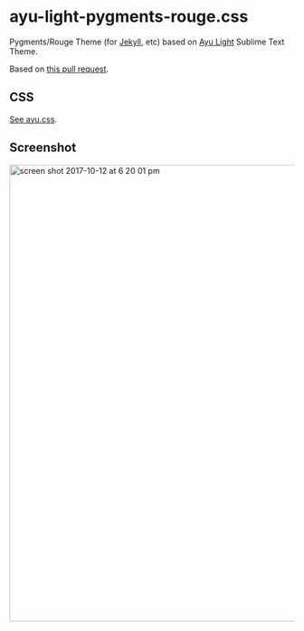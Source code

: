 # ayu-light-pygments-rouge.css

Pygments/Rouge Theme (for [Jekyll](http://jekyllrb.com/), etc) based on [Ayu Light](https://github.com/dempfi/ayu) Sublime Text Theme.

Based on [this pull request](https://github.com/jneen/rouge/pull/804).

## CSS

[See ayu.css](ayu.css).

## Screenshot

<img width="807" alt="screen shot 2017-10-12 at 6 20 01 pm" src="https://user-images.githubusercontent.com/992008/31488860-02425404-af7a-11e7-9076-7e1af9cd71dc.png">

